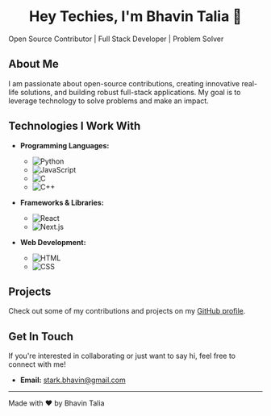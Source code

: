 <h1 align="center">Hey Techies, I'm Bhavin Talia 👋</h1>

Open Source Contributor | Full Stack Developer | Problem Solver

## About Me

I am passionate about open-source contributions, creating innovative real-life solutions, and building robust full-stack applications. My goal is to leverage technology to solve problems and make an impact.

## Technologies I Work With

- **Programming Languages:**
  - ![Python](https://img.shields.io/badge/Python-3776AB?style=for-the-badge&logo=python&logoColor=white)
  - ![JavaScript](https://img.shields.io/badge/JavaScript-F7DF1E?style=for-the-badge&logo=javascript&logoColor=black)
  - ![C](https://img.shields.io/badge/C-A8B9CC?style=for-the-badge&logo=c&logoColor=black)
  - ![C++](https://img.shields.io/badge/C++-00599C?style=for-the-badge&logo=cplusplus&logoColor=white)

- **Frameworks & Libraries:**
  - ![React](https://img.shields.io/badge/React-20232A?style=for-the-badge&logo=react&logoColor=61DAFB)
  - ![Next.js](https://img.shields.io/badge/Next.js-000000?style=for-the-badge&logo=nextdotjs&logoColor=white)

- **Web Development:**
  - ![HTML](https://img.shields.io/badge/HTML5-E34F26?style=for-the-badge&logo=html5&logoColor=white)
  - ![CSS](https://img.shields.io/badge/CSS3-1572B6?style=for-the-badge&logo=css3&logoColor=white)

## Projects

Check out some of my contributions and projects on my [GitHub profile](https://github.com/StarKBhaviN).

## Get In Touch

If you're interested in collaborating or just want to say hi, feel free to connect with me!

- **Email:** [stark.bhavin@gmail.com](mailto:stark.bhavin@gmail.com)

---

Made with ❤️ by Bhavin Talia

